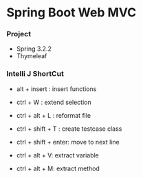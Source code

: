 # Spring Boot Web MVC

### Project
- Spring 3.2.2
- Thymeleaf


### Intelli J ShortCut
- alt + insert : insert functions

- ctrl + W : extend selection
- ctrl + alt + L : reformat file
- ctrl + shift + T : create testcase class
- ctrl + shift + enter: move to next line
- ctrl + alt + V: extract variable
- ctrl + alt + M: extract method